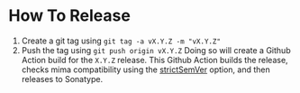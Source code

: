 # How To Release
1.  Create a git tag using `git tag -a vX.Y.Z -m "vX.Y.Z"`
2. Push the tag using `git push origin vX.Y.Z` 
Doing so will create a Github Action build for the `X.Y.Z` release.  This Github Action builds the release, checks mima compatibility using the [strictSemVer](https://github.com/djspiewak/sbt-spiewak/blob/709fc19b389394777e61206e4d1b6df69e039e24/core/src/main/scala/sbtspiewak/SpiewakPlugin.scala#L400-L444) option, and then releases to Sonatype.
